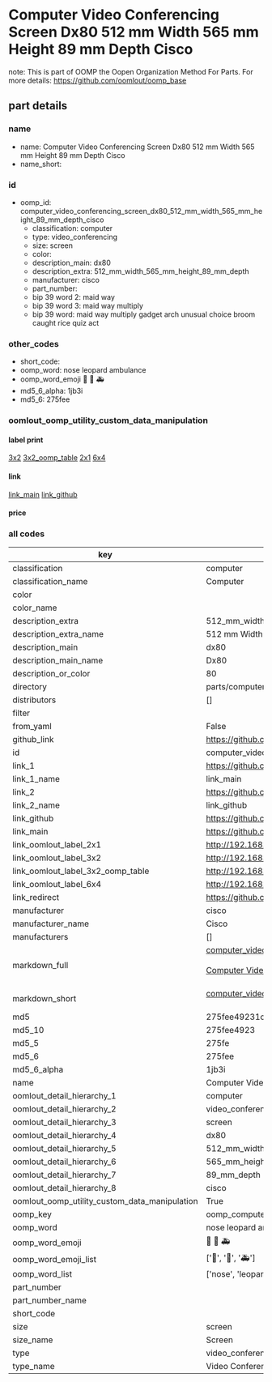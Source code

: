# Computer Video Conferencing Screen Dx80 512 mm Width 565 mm Height 89 mm Depth Cisco  

note: This is part of OOMP the Oopen Organization Method For Parts. For more details: https://github.com/oomlout/oomp_base

##  part details
  







### name
* name: Computer Video Conferencing Screen Dx80 512 mm Width 565 mm Height 89 mm Depth Cisco
* name_short: 
### id
* oomp_id: computer_video_conferencing_screen_dx80_512_mm_width_565_mm_height_89_mm_depth_cisco
  * classification: computer
  * type: video_conferencing
  * size: screen
  * color: 
  * description_main: dx80
  * description_extra: 512_mm_width_565_mm_height_89_mm_depth
  * manufacturer: cisco
  * part_number: 
  * bip 39 word 2: maid way
  * bip 39 word 3: maid way multiply
  * bip 39 word: maid way multiply gadget arch unusual choice broom caught rice quiz act

### other_codes
* short_code: 
* oomp_word: nose leopard ambulance
* oomp_word_emoji :nose: :leopard: :ambulance:
* md5_6_alpha: 1jb3i
* md5_6: 275fee






### oomlout_oomp_utility_custom_data_manipulation
#### label print
[3x2](http://192.168.1.245:1112/?label=oomp%201jb3i)
[3x2_oomp_table](http://192.168.1.108:1112/?label=oomp%201jb3i)
[2x1](http://192.168.1.242:1112/?label=oomp%201jb3i)
[6x4](http://192.168.1.55:1112/?label=oomp%201jb3i)    

#### link

[link_main](https://github.com/oomlout/oomlout_oomp_version_1_messy/tree/main/parts/computer_video_conferencing_screen_dx80_512_mm_width_565_mm_height_89_mm_depth_cisco) [link_github](https://github.com/oomlout/oomlout_oomp_version_1_messy/tree/main/parts/computer_video_conferencing_screen_dx80_512_mm_width_565_mm_height_89_mm_depth_cisco)                             

#### price







### all codes 
| key | value |  
| --- | --- |  
| classification | computer |  
| classification_name | Computer |  
| color |  |  
| color_name |  |  
| description_extra | 512_mm_width_565_mm_height_89_mm_depth |  
| description_extra_name | 512 mm Width 565 mm Height 89 mm Depth |  
| description_main | dx80 |  
| description_main_name | Dx80 |  
| description_or_color | 80 |  
| directory | parts/computer_video_conferencing_screen_dx80_512_mm_width_565_mm_height_89_mm_depth_cisco |  
| distributors | [] |  
| filter |  |  
| from_yaml | False |  
| github_link | https://github.com/oomlout/oomlout_oomp_part_src/tree/main/parts/computer_video_conferencing_screen_dx80_512_mm_width_565_mm_height_89_mm_depth_cisco |  
| id | computer_video_conferencing_screen_dx80_512_mm_width_565_mm_height_89_mm_depth_cisco |  
| link_1 | https://github.com/oomlout/oomlout_oomp_version_1_messy/tree/main/parts/computer_video_conferencing_screen_dx80_512_mm_width_565_mm_height_89_mm_depth_cisco |  
| link_1_name | link_main |  
| link_2 | https://github.com/oomlout/oomlout_oomp_version_1_messy/tree/main/parts/computer_video_conferencing_screen_dx80_512_mm_width_565_mm_height_89_mm_depth_cisco |  
| link_2_name | link_github |  
| link_github | https://github.com/oomlout/oomlout_oomp_version_1_messy/tree/main/parts/computer_video_conferencing_screen_dx80_512_mm_width_565_mm_height_89_mm_depth_cisco |  
| link_main | https://github.com/oomlout/oomlout_oomp_version_1_messy/tree/main/parts/computer_video_conferencing_screen_dx80_512_mm_width_565_mm_height_89_mm_depth_cisco |  
| link_oomlout_label_2x1 | http://192.168.1.242:1112/?label=oomp%201jb3i |  
| link_oomlout_label_3x2 | http://192.168.1.245:1112/?label=oomp%201jb3i |  
| link_oomlout_label_3x2_oomp_table | http://192.168.1.108:1112/?label=oomp%201jb3i |  
| link_oomlout_label_6x4 | http://192.168.1.55:1112/?label=oomp%201jb3i |  
| link_redirect | https://github.com/oomlout/oomlout_oomp_version_1_messy/tree/main/parts/computer_video_conferencing_screen_dx80_512_mm_width_565_mm_height_89_mm_depth_cisco |  
| manufacturer | cisco |  
| manufacturer_name | Cisco |  
| manufacturers | [] |  
| markdown_full | [computer_video_conferencing_screen_dx80_512_mm_width_565_mm_height_89_mm_depth_cisco](none)<br>[](none)<br>[Computer Video Conferencing Screen Dx80 512 Mm Width 565 Mm Height 89 Mm Depth Cisco](none)<br><br> |  
| markdown_short | [computer_video_conferencing_screen_dx80_512_mm_width_565_mm_height_89_mm_depth_cisco](none)<br><br> |  
| md5 | 275fee49231cc507b90585eb22fe0430 |  
| md5_10 | 275fee4923 |  
| md5_5 | 275fe |  
| md5_6 | 275fee |  
| md5_6_alpha | 1jb3i |  
| name | Computer Video Conferencing Screen Dx80 512 mm Width 565 mm Height 89 mm Depth Cisco |  
| oomlout_detail_hierarchy_1 | computer |  
| oomlout_detail_hierarchy_2 | video_conferencing |  
| oomlout_detail_hierarchy_3 | screen |  
| oomlout_detail_hierarchy_4 | dx80 |  
| oomlout_detail_hierarchy_5 | 512_mm_width |  
| oomlout_detail_hierarchy_6 | 565_mm_height |  
| oomlout_detail_hierarchy_7 | 89_mm_depth |  
| oomlout_detail_hierarchy_8 | cisco |  
| oomlout_oomp_utility_custom_data_manipulation | True |  
| oomp_key | oomp_computer_video_conferencing_screen_dx80_512_mm_width_565_mm_height_89_mm_depth_cisco |  
| oomp_word | nose leopard ambulance |  
| oomp_word_emoji | :nose: :leopard: :ambulance: |  
| oomp_word_emoji_list | [':nose:', ':leopard:', ':ambulance:'] |  
| oomp_word_list | ['nose', 'leopard', 'ambulance'] |  
| part_number |  |  
| part_number_name |  |  
| short_code |  |  
| size | screen |  
| size_name | Screen |  
| type | video_conferencing |  
| type_name | Video Conferencing |  
